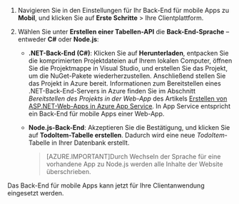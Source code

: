 
1. Navigieren Sie in den Einstellungen für Ihr Back-End für mobile Apps zu **Mobil**, und klicken Sie auf **Erste Schritte** > Ihre Clientplattform. 

2. Wählen Sie unter **Erstellen einer Tabellen-API** die **Back-End-Sprache** – entweder **C#** oder **Node.js**:

	+ **.NET-Back-End (C#)**: Klicken Sie auf **Herunterladen**, entpacken Sie die komprimierten Projektdateien auf Ihrem lokalen Computer, öffnen Sie die Projektmappe in Visual Studio, und erstellen Sie das Projekt, um die NuGet-Pakete wiederherzustellen. Anschließend stellen Sie das Projekt in Azure bereit. Informationen zum Bereitstellen eines .NET-Back-End-Servers in Azure finden Sie im Abschnitt *Bereitstellen des Projekts in der Web-App* des Artikels [Erstellen von ASP.NET-Web-Apps in Azure App Service](../articles/app-service-web/web-sites-dotnet-get-started.md#deploy-the-project-to-the-web-app). In App Service entspricht ein Back-End für mobile Apps einer Web-App.
	 
	+ **Node.js-Back-End**: Akzeptieren Sie die Bestätigung, und klicken Sie auf **TodoItem-Tabelle erstellen**. Dadurch wird eine neue *TodoItem*-Tabelle in Ihrer Datenbank erstellt.
	 
		>[AZURE.IMPORTANT]Durch Wechseln der Sprache für eine vorhandene App zu Node.js werden alle Inhalte der Website überschrieben.

Das Back-End für mobile Apps kann jetzt für Ihre Clientanwendung eingesetzt werden.

<!---HONumber=Nov15_HO4-->